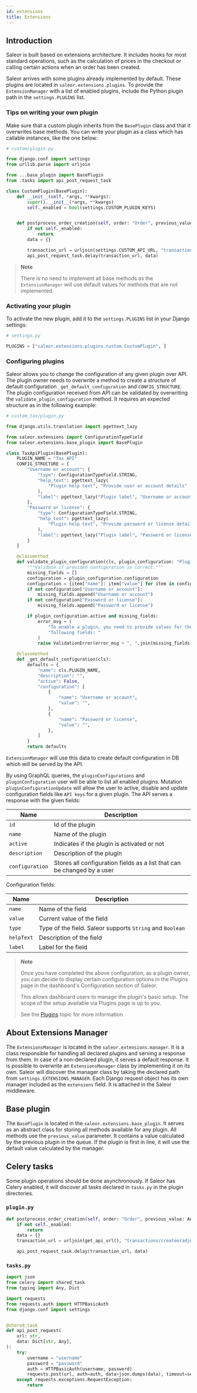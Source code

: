 ```yaml
---
id: extensions
title: Extensions
---
```

## Introduction

Saleor is built based on extensions architecture. It includes hooks for most standard operations, such as the calculation of prices in the checkout or calling certain actions when an order has been created.

Saleor arrives with some plugins already implemented by default. These plugins are located in `saleor.extensions.plugins`.
To provide the `ExtensionManager` with a list of enabled plugins, include the Python plugin path in the `settings.PLUGINS` list.

### Tips on writing your own plugin

Make sure that a custom plugin inherits from the `BasePlugin` class and that it overwrites base methods.
You can write your plugin as a class which has callable instances, like the one below:

```python
# custom/plugin.py

from django.conf import settings
from urllib.parse import urljoin

from ...base_plugin import BasePlugin
from .tasks import api_post_request_task

class CustomPlugin(BasePlugin):
    def __init__(self, *args, **kwargs):
        super().__init__(*args, **kwargs)
        self._enabled = bool(settings.CUSTOM_PLUGIN_KEYS)


    def postprocess_order_creation(self, order: "Order", previous_value: Any):
        if not self._enabled:
            return
        data = {}

        transaction_url = urljoin(settings.CUSTOM_API_URL, "transactions/createoradjust")
        api_post_request_task.delay(transaction_url, data)
```

> **Note**
>
> There is no need to implement all base methods as the `ExtensionManager` will use default values for methods that are not implemented.

### Activating your plugin

To activate the new plugin, add it to the `settings.PLUGINS` list in your Django settings:

```python
# settings.py

PLUGINS = ["saleor.extensions.plugins.custom.CustomPlugin", ]
```

### Configuring plugins

Saleor allows you to change the configuration of any given plugin over API. The plugin owner needs to overwrite a method to create a structure of default configuration `_get_default_configuration` and `CONFIG_STRUCTURE`. The plugin configuration received from API can be validated by overwriting the `validate_plugin_configuration` method. It requires an expected structure as in the following example:

```python
# custom_tax/plugin.py

from django.utils.translation import pgettext_lazy

from saleor.extensions import ConfigurationTypeField
from saleor.extensions.base_plugin import BasePlugin

class TaxApiPlugin(BasePlugin):
    PLUGIN_NAME = "Tax API"
    CONFIG_STRUCTURE = {
        "Username or account": {
            "type": ConfigurationTypeField.STRING,
            "help_text": pgettext_lazy(
                "Plugin help text", "Provide user or account details"
            ),
            "label": pgettext_lazy("Plugin label", "Username or account"),
        },
        "Password or license": {
            "type": ConfigurationTypeField.STRING,
            "help_text": pgettext_lazy(
                "Plugin help text", "Provide password or license details"
            ),
            "label": pgettext_lazy("Plugin label", "Password or license"),
        }
    }

    @classmethod
    def validate_plugin_configuration(cls, plugin_configuration: "PluginConfiguration"):
        """Validate if provided configuration is correct."""
        missing_fields = []
        configuration = plugin_configuration.configuration
        configuration = {item["name"]: item["value"] for item in configuration}
        if not configuration["Username or account"]:
            missing_fields.append("Username or account")
        if not configuration["Password or license"]:
            missing_fields.append("Password or license")

        if plugin_configuration.active and missing_fields:
            error_msg = (
                "To enable a plugin, you need to provide values for the "
                "following fields: "
            )
            raise ValidationError(error_msg + ", ".join(missing_fields))

    @classmethod
    def _get_default_configuration(cls):
        defaults = {
            "name": cls.PLUGIN_NAME,
            "description": "",
            "active": False,
            "configuration": [
                {
                    "name": "Username or account",
                    "value": "",
                },
                {
                    "name": "Password or license",
                    "value": "",
                },
            ]
        }
        return defaults
```

`ExtensionManager` will use this data to create default configuration in DB which will be served by the API.

By using GraphQL queries, the `pluginConfigurations` and `pluginConfiguration` user will be able to list all enabled plugins. Mutation `pluginConfigurationUpdate` will allow the user to active, disable and update configuration fields like `API keys` for a  given plugin. The API serves a response with the given fields:

| Name | Description |
| --- | --- |
| `id` | Id of the plugin |
| `name` | Name of the plugin |
| `active` | Indicates if the plugin is activated or not |
| `description` | Description of the plugin |
| `configuration` | Stores all configuration fields as a list that can be changed by a user |

Configuration fields:

| Name | Description |
| --- | --- |
| `name` | Name of the field |
| `value` | Current value of the field |
| `type` | Type of the field. Saleor supports `String` and `Boolean` |
| `helpText` | Description of the field |
| `label` | Label for the field |

> **Note**
> 
> Once you have completed the above configuration, as a plugin owner, you can decide to display certain configuration options in the Plugins page in the dashboard's Configuration section of Saleor. 
> 
> This allows dashboard users to manage the plugin's basic setup. The scope of the setup available via Plugins page is up to you. 
> 
> See the [Plugins](dashboard/configuration/plugins.md) topic for more information.

## About Extensions Manager

The `ExtensionsManager` is located in the `saleor.extensions.manager`. It is a class responsible for handling all declared plugins and serving a response from them. In case of a non-declared plugin, it serves a default response.
It is possible to overwrite an `ExtensionsManager` class by implementing it on its own. Saleor will discover the manager class by taking the declared path from `settings.EXTENSIONS_MANAGER`.
Each Django request object has its own manager included as the `extensions` field. It is attached in the Saleor middleware.

## Base plugin

The `BasePlugin` is located in the `saleor.extensions.base_plugin`.
It serves as an abstract class for storing all methods available for any plugin. All methods use the `previous_value` parameter. It contains a value calculated by the previous plugin in the queue.
If the plugin is first in line, it will use the default value calculated by the manager.

## Celery tasks

Some plugin operations should be done asynchronously. If Saleor has Celery enabled, it will discover all tasks declared in `tasks.py` in the plugin directories.

### `plugin.py`

```python
def postprocess_order_creation(self, order: "Order", previous_value: Any):
    if not self._enabled:
        return
    data = {}
    transaction_url = urljoin(get_api_url(), "transactions/createoradjust")

    api_post_request_task.delay(transaction_url, data)
```

### `tasks.py`

```python
import json
from celery import shared_task
from typing import Any, Dict

import requests
from requests.auth import HTTPBasicAuth
from django.conf import settings


@shared_task
def api_post_request(
    url: str,
    data: Dict[str, Any],
):
    try:
        username = "username"
        password = "password"
        auth = HTTPBasicAuth(username, password)
        requests.post(url, auth=auth, data=json.dumps(data), timeout=settings.TIMEOUT)
    except requests.exceptions.RequestException:
        return
```
